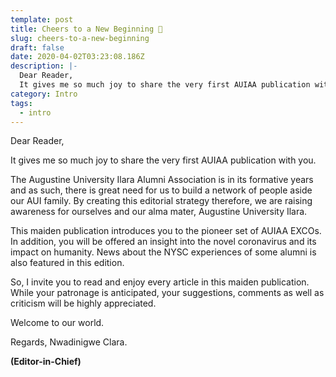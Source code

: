 ```yaml
---
template: post
title: Cheers to a New Beginning 🎉
slug: cheers-to-a-new-beginning
draft: false
date: 2020-04-02T03:23:08.186Z
description: |-
  Dear Reader, 
  It gives me so much joy to share the very first AUIAA publication with you...
category: Intro
tags:
  - intro
---
```

Dear Reader, 

It gives me so much joy to share the very first AUIAA publication with you. 

The Augustine University Ilara Alumni Association is in its formative years and as such, there is great need for us to build a network of people aside our AUI family. 
By creating this editorial strategy therefore, we are raising awareness for ourselves and our alma mater, Augustine University Ilara.  

This maiden publication introduces you to the pioneer set of AUIAA EXCOs. In addition, you will be offered an insight into the novel coronavirus and its impact on humanity. News about the NYSC experiences of some alumni is also featured in this edition. 

So, I invite you to read and enjoy every article in this maiden publication. 
While your patronage is anticipated, your suggestions, comments as well as criticism will be highly appreciated.

Welcome to our world.

Regards,
Nwadinigwe Clara.

**(Editor-in-Chief)**